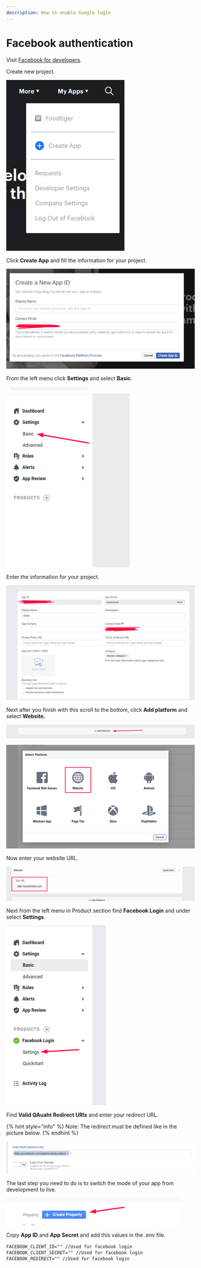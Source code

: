 ```yaml
---
description: How to enable Google login
---
```


# Facebook authentication

Visit [Facebook for developers](https://developers.facebook.com/).

Create new project.

![](../.gitbook/assets/sss%20%2812%29.png)

Click **Create App** and fill the information for your project.

![](../.gitbook/assets/sss%20%2813%29.png)

From the left menu click **Settings** and select **Basic**.

![](../.gitbook/assets/sss%20%286%29.png)

Enter the information for your project.

![](../.gitbook/assets/sss%20%2821%29.png)

Next after you finish with this scroll to the bottom, click **Add platform** and select **Website.**

![](../.gitbook/assets/sss%20%284%29.png)

![](../.gitbook/assets/sss%20%2814%29.png)

Now enter your website URL.

![](../.gitbook/assets/sss%20%2822%29.png)

Next from the left menu in Product section find **Facebook Login** and under select **Settings**.

![](../.gitbook/assets/screenshot%20%281%29.png)

Find **Valid QAuaht Redirect URIs** and enter your redirect URL.

{% hint style="info" %}
Note: The redirect must be defined like in the picture below. 
{% endhint %}

![](../.gitbook/assets/screenshot.png)

The last step you need to do is to switch the mode of your app from development to live.

![](../.gitbook/assets/screenshot%20%283%29.png)

Copy **App ID** and **App Secret** and add this values in the .env file.  


```text
FACEBOOK_CLIENT_ID="" //Used for facebook login
FACEBOOK_CLIENT_SECRET="" //Used for facebook login
FACEBOOK_REDIRECT="" //Used for facebook login
```

